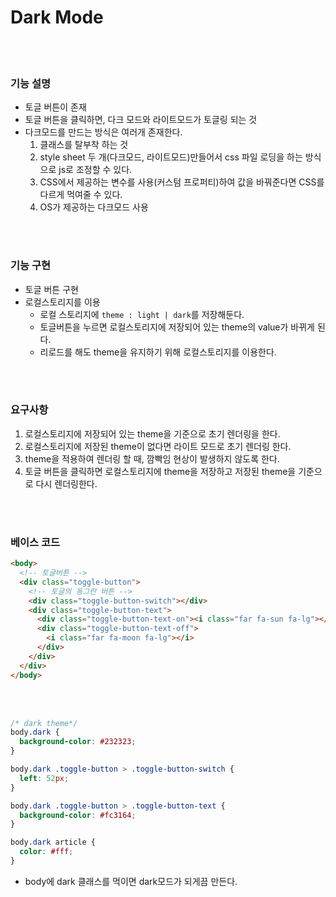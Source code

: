 # Dark Mode

<br>
<br>

### 기능 설명

- 토글 버튼이 존재
- 토글 버튼을 클릭하면, 다크 모드와 라이트모드가 토글링 되는 것
- 다크모드를 만드는 방식은 여러개 존재한다.
  1. 클래스를 탈부착 하는 것
  2. style sheet 두 개(다크모드, 라이트모드)만들어서 css 파일 로딩을 하는 방식으로 js로 조정할 수 있다.
  3. CSS에서 제공하는 변수를 사용(커스텀 프로퍼티)하여 값을 바꿔준다면 CSS를 다르게 먹여줄 수 있다.
  4. OS가 제공하는 다크모드 사용

<br>
<br>

### 기능 구현

- 토글 버튼 구현
- 로컬스토리지를 이용
  - 로컬 스토리지에 `theme : light | dark`를 저장해둔다.
  - 토글버튼을 누르면 로컬스토리지에 저장되어 있는 theme의 value가 바뀌게 된다.
  - 리로드를 해도 theme을 유지하기 위해 로컬스토리지를 이용한다.

<br>
<br>

### 요구사항

1. 로컬스토리지에 저장되어 있는 theme을 기준으로 초기 렌더링을 한다.
2. 로컬스토리지에 저장된 theme이 없다면 라이트 모드로 초기 렌더링 한다.
3. theme을 적용하여 렌더링 할 때, 깜빡임 현상이 발생하지 않도록 한다.
4. 토글 버튼을 클릭하면 로컬스토리지에 theme을 저장하고 저장된 theme을 기준으로 다시 렌더링한다.

<br>
<br>

### 베이스 코드

```html
<body>
  <!-- 토글버튼 -->
  <div class="toggle-button">
    <!-- 토글의 동그란 버튼 -->
    <div class="toggle-button-switch"></div>
    <div class="toggle-button-text">
      <div class="toggle-button-text-on"><i class="far fa-sun fa-lg"></i></div>
      <div class="toggle-button-text-off">
        <i class="far fa-moon fa-lg"></i>
      </div>
    </div>
  </div>
</body>
```

<br>
<br>

```css
/* dark theme*/
body.dark {
  background-color: #232323;
}

body.dark .toggle-button > .toggle-button-switch {
  left: 52px;
}

body.dark .toggle-button > .toggle-button-text {
  background-color: #fc3164;
}

body.dark article {
  color: #fff;
}
```

- body에 dark 클래스를 먹이면 dark모드가 되게끔 만든다.
